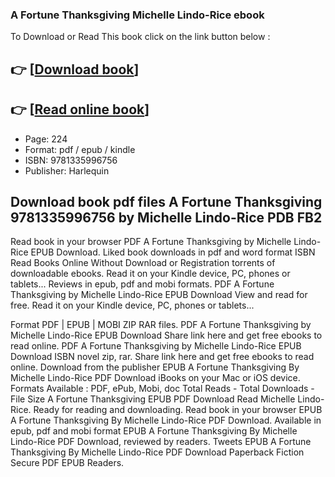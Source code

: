 ### A Fortune Thanksgiving Michelle Lindo-Rice ebook

To Download or Read This book click on the link button below :

## 👉  [**[Download book](http://filesbooks.info/download.php?group=book&from=github.com&id=719361&lnk=1066 "Download book")**]

## 👉  [**[Read online book](http://filesbooks.info/download.php?group=book&from=github.com&id=719361&lnk=1066 "Read online book")**]


* Page: 224
* Format: pdf / epub / kindle
* ISBN: 9781335996756
* Publisher: Harlequin



## Download book pdf files A Fortune Thanksgiving 9781335996756 by Michelle Lindo-Rice PDB FB2


Read book in your browser PDF A Fortune Thanksgiving by Michelle Lindo-Rice EPUB Download. Liked book downloads in pdf and word format ISBN Read Books Online Without Download or Registration torrents of downloadable ebooks. Read it on your Kindle device, PC, phones or tablets... Reviews in epub, pdf and mobi formats. PDF A Fortune Thanksgiving by Michelle Lindo-Rice EPUB Download View and read for free. Read it on your Kindle device, PC, phones or tablets...

Format PDF | EPUB | MOBI ZIP RAR files. PDF A Fortune Thanksgiving by Michelle Lindo-Rice EPUB Download Share link here and get free ebooks to read online. PDF A Fortune Thanksgiving by Michelle Lindo-Rice EPUB Download ISBN novel zip, rar. Share link here and get free ebooks to read online. Download from the publisher EPUB A Fortune Thanksgiving By Michelle Lindo-Rice PDF Download iBooks on your Mac or iOS device. Formats Available : PDF, ePub, Mobi, doc Total Reads - Total Downloads - File Size A Fortune Thanksgiving EPUB PDF Download Read Michelle Lindo-Rice. Ready for reading and downloading. Read book in your browser EPUB A Fortune Thanksgiving By Michelle Lindo-Rice PDF Download. Available in epub, pdf and mobi format EPUB A Fortune Thanksgiving By Michelle Lindo-Rice PDF Download, reviewed by readers. Tweets EPUB A Fortune Thanksgiving By Michelle Lindo-Rice PDF Download Paperback Fiction Secure PDF EPUB Readers.





